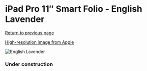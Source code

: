 # iPad Pro 11″ Smart Folio - English Lavender

[Return to previous page](/ipad_pro4)

[High-resolution image from Apple](https://store.storeimages.cdn-apple.com/8756/as-images.apple.com/is/MM6N3?wid=4500&hei=4500&fmt=png)

<div style="width: 384px"><img src="/everypreview/MM6N3.png" alt="English Lavender"></div>

### Under construction
